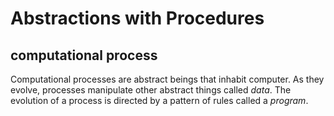 # Abstractions with Procedures			

## computational process

Computational processes are abstract beings that inhabit computer.
As they evolve, processes manipulate other abstract things called _data_.
The evolution of a process is directed by a pattern of rules called a _program_.
